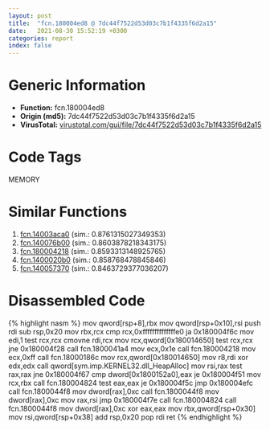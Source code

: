```yaml
---
layout: post
title:  "fcn.180004ed8 @ 7dc44f7522d53d03c7b1f4335f6d2a15"
date:   2021-08-30 15:52:19 +0300
categories: report
index: false
---
```


# Generic Information
- **Function:** fcn.180004ed8
- **Origin (md5):** 7dc44f7522d53d03c7b1f4335f6d2a15
- **VirusTotal:** [virustotal.com/gui/file/7dc44f7522d53d03c7b1f4335f6d2a15][virustotal_ref]

# Code Tags
<span class="tag" id="MEMORY">MEMORY</span>


# Similar Functions

1. [fcn.14003aca0][similar_1_ref] (sim.: 0.8761315027349353)
2. [fcn.140076b00][similar_2_ref] (sim.: 0.8603878218343175)
3. [fcn.180004218][similar_3_ref] (sim.: 0.8593313148925765)
4. [fcn.1400020b0][similar_4_ref] (sim.: 0.858768478845846)
5. [fcn.140057370][similar_5_ref] (sim.: 0.8463729377036207)


# Disassembled Code

{% highlight nasm %}
mov qword[rsp+8],rbx
mov qword[rsp+0x10],rsi
push rdi
sub rsp,0x20
mov rbx,rcx
cmp rcx,0xffffffffffffffe0
ja 0x180004f6c
mov edi,1
test rcx,rcx
cmovne rdi,rcx
mov rcx,qword[0x180014650]
test rcx,rcx
jne 0x180004f28
call fcn.1800041a4
mov ecx,0x1e
call fcn.180004218
mov ecx,0xff
call fcn.18000186c
mov rcx,qword[0x180014650]
mov r8,rdi
xor edx,edx
call qword[sym.imp.KERNEL32.dll_HeapAlloc]
mov rsi,rax
test rax,rax
jne 0x180004f67
cmp dword[0x1800152a0],eax
je 0x180004f51
mov rcx,rbx
call fcn.180004824
test eax,eax
je 0x180004f5c
jmp 0x180004efc
call fcn.1800044f8
mov dword[rax],0xc
call fcn.1800044f8
mov dword[rax],0xc
mov rax,rsi
jmp 0x180004f7e
call fcn.180004824
call fcn.1800044f8
mov dword[rax],0xc
xor eax,eax
mov rbx,qword[rsp+0x30]
mov rsi,qword[rsp+0x38]
add rsp,0x20
pop rdi
ret
{% endhighlight %}


[similar_1_ref]: /report/fcn.14003aca0@3bee9e0608c478ffce0d10559aae732b
[similar_2_ref]: /report/fcn.140076b00@3bee9e0608c478ffce0d10559aae732b
[similar_3_ref]: /report/fcn.180004218@7dc44f7522d53d03c7b1f4335f6d2a15
[similar_4_ref]: /report/fcn.1400020b0@3bee9e0608c478ffce0d10559aae732b
[similar_5_ref]: /report/fcn.140057370@3bee9e0608c478ffce0d10559aae732b
[virustotal_ref]: https://www.virustotal.com/gui/file/7dc44f7522d53d03c7b1f4335f6d2a15
